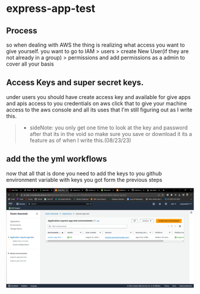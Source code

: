 # express-app-test

## Process

so when dealing with AWS the thing is realizing what access you want to give yourself. you want to go to IAM > users > create New User(if they are not already in a group) > permissions and add permissions as a admin to cover all your basis

## Access Keys and super secret keys.

under users you should have create access key and available for give apps and apis access to you credentials on aws click that to give your machine access to the aws console and all its uses that I'm still figuring out as I write this. 

> - sideNote:
 you only get one time to look at the key and password after that its in the void so make sure you save or download it its a feature as of when I write this.(08/23/23)

## add the the yml workflows 
 
 now that all that is done you need to add the keys to you github environment variable with keys you got form the previous steps

 ![deployed](./Screenshot%202023-08-23%20232255.png)